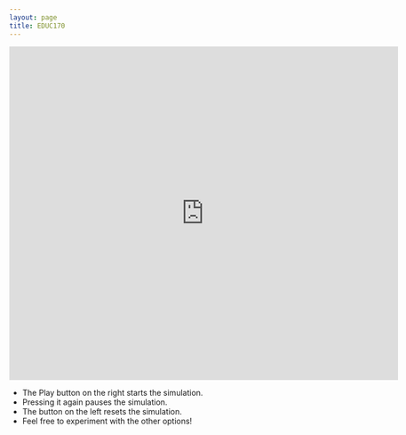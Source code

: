 ```yaml
---
layout: page
title: EDUC170
---
```


<iframe width="700px" height="600px" frameborder="no" scrolling="no" allowfullscreen="true" webkitallowfullscreen="true" mozallowfullscreen="true" src="https://lab.concord.org/embeddable.html#interactives/sam/phase-change/3-liquids.json"></iframe>

* The Play button on the right starts the simulation. 
* Pressing it again pauses the simulation.
* The button on the left resets the simulation.
* Feel free to experiment with the other options!